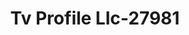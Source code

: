 ---
f_zip-code: 70422
f_state-code: LA
title: Tv Profile Llc-27981
f_phone: 985-748-1998
f_city-only: Amite
f_address: 314 W Oak Street Ste E Amite
f_location-unique-id: '27981'
slug: tv-profile-llc-27981
updated-on: '2024-05-30T13:46:58.046Z'
created-on: '2024-05-30T13:36:59.803Z'
published-on: '2024-05-30T13:54:32.469Z'
f_city-state: cms/city/amite-la.md
f_company: cms/company/tv-profile-llc.md
f_state: cms/state/louisiana.md
layout: '[payday-loan].html'
tags: payday-loan
---